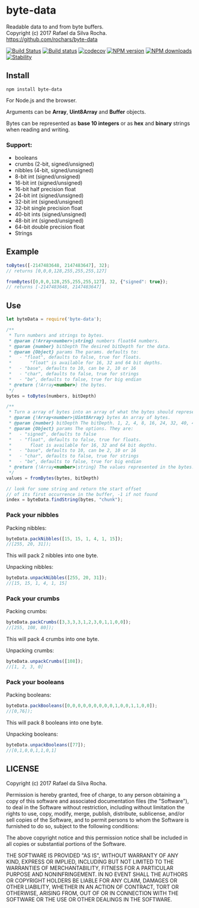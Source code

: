 # byte-data
Readable data to and from byte buffers.  
Copyright (c) 2017 Rafael da Silva Rocha.  
https://github.com/rochars/byte-data

[![Build Status](https://travis-ci.org/rochars/byte-data.svg?branch=master)](https://travis-ci.org/rochars/byte-data) [![Build status](https://ci.appveyor.com/api/projects/status/g2ellp44s7a0kvid?svg=true)](https://ci.appveyor.com/project/rochars/byte-data) [![codecov](https://codecov.io/gh/rochars/byte-data/branch/master/graph/badge.svg)](https://codecov.io/gh/rochars/byte-data) [![NPM version](https://img.shields.io/npm/v/byte-data.svg?style=flat)](https://www.npmjs.com/package/byte-data) [![NPM downloads](https://img.shields.io/npm/dm/byte-data.svg?style=flat)](https://www.npmjs.com/package/byte-data) [![Stability](https://img.shields.io/badge/stability-experimental-red.svg)](https://www.npmjs.com/package/byte-data) 

## Install
```
npm install byte-data
```

For Node.js and the browser.

Arguments can be **Array**, **Uint8Array** and **Buffer** objects.

Bytes can be represented as **base 10 integers** or as **hex** and **binary** strings when reading and writing.

### Support:
- booleans
- crumbs (2-bit, signed/unsigned)
- nibbles (4-bit, signed/unsigned)
- 8-bit int (signed/unsigned)
- 16-bit int (signed/unsigned)
- 16-bit half precision float
- 24-bit int (signed/unsigned)
- 32-bit int (signed/unsigned)
- 32-bit single precision float
- 40-bit ints (signed/unsigned)
- 48-bit int (signed/unsigned)
- 64-bit double precision float
- Strings

## Example
```javascript
toBytes([-2147483648, 2147483647], 32);
// returns [0,0,0,128,255,255,255,127]

fromBytes([0,0,0,128,255,255,255,127], 32, {"signed": true});
// returns [-2147483648, 2147483647]
```

## Use

```javascript
let byteData = require('byte-data');

/**
 * Turn numbers and strings to bytes.
 * @param {!Array<number>|string} numbers float64 numbers.
 * @param {number} bitDepth The desired bitDepth for the data.
 * @param {Object} params The params. defaults to:
 *   - "float", defaults to false, true for floats.
 *       "float" is available for 16, 32 and 64 bit depths.
 *   - "base", defaults to 10, can be 2, 10 or 16
 *   - "char", defaults to false, true for strings
 *   - "be", defaults to false, true for big endian
 * @return {!Array<number>} the bytes.
 */
bytes = toBytes(numbers, bitDepth)

/**
 * Turn a array of bytes into an array of what the bytes should represent.
 * @param {!Array<number>|Uint8Array} bytes An array of bytes.
 * @param {number} bitDepth The bitDepth. 1, 2, 4, 8, 16, 24, 32, 40, 48, 64.
 * @param {Object} params The options. They are:
 *   - "signed", defaults to false
 *   - "float", defaults to false, true for floats.
 *       float is available for 16, 32 and 64 bit depths.
 *   - "base", defaults to 10, can be 2, 10 or 16
 *   - "char", defaults to false, true for strings
 *   - "be", defaults to false, true for big endian
 * @return {!Array<number>|string} The values represented in the bytes.
 */
values = fromBytes(bytes, bitDepth)

// look for some string and return the start offset
// of its first occurrence in the buffer, -1 if not found
index = byteData.findString(bytes, "chunk");
```

### Pack your nibbles

Packing nibbles:
```javascript
byteData.packNibbles([15, 15, 1, 4, 1, 15]);
//[255, 20, 31]);
```
This will pack 2 nibbles into one byte.

Unpacking nibbles:
```javascript
byteData.unpackNibbles([255, 20, 31]);
//[15, 15, 1, 4, 1, 15]
```

### Pack your crumbs

Packing crumbs:
```javascript
byteData.packCrumbs([3,3,3,3,1,2,3,0,1,1,0,0]);
//[255, 108, 80]);
```
This will pack 4 crumbs into one byte.

Unpacking crumbs:
```javascript
byteData.unpackCrumbs([108]);
//[1, 2, 3, 0]
```

### Pack your booleans

Packing booleans:
```javascript
byteData.packBooleans([0,0,0,0,0,0,0,0,0,1,0,0,1,1,0,0]);
//[0,76]);
```
This will pack 8 booleans into one byte.

Unpacking booleans:
```javascript
byteData.unpackBooleans([77]);
//[0,1,0,0,1,1,0,1]
```

## LICENSE
Copyright (c) 2017 Rafael da Silva Rocha.

Permission is hereby granted, free of charge, to any person obtaining
a copy of this software and associated documentation files (the
"Software"), to deal in the Software without restriction, including
without limitation the rights to use, copy, modify, merge, publish,
distribute, sublicense, and/or sell copies of the Software, and to
permit persons to whom the Software is furnished to do so, subject to
the following conditions:

The above copyright notice and this permission notice shall be
included in all copies or substantial portions of the Software.

THE SOFTWARE IS PROVIDED "AS IS", WITHOUT WARRANTY OF ANY KIND,
EXPRESS OR IMPLIED, INCLUDING BUT NOT LIMITED TO THE WARRANTIES OF
MERCHANTABILITY, FITNESS FOR A PARTICULAR PURPOSE AND
NONINFRINGEMENT. IN NO EVENT SHALL THE AUTHORS OR COPYRIGHT HOLDERS BE
LIABLE FOR ANY CLAIM, DAMAGES OR OTHER LIABILITY, WHETHER IN AN ACTION
OF CONTRACT, TORT OR OTHERWISE, ARISING FROM, OUT OF OR IN CONNECTION
WITH THE SOFTWARE OR THE USE OR OTHER DEALINGS IN THE SOFTWARE.

